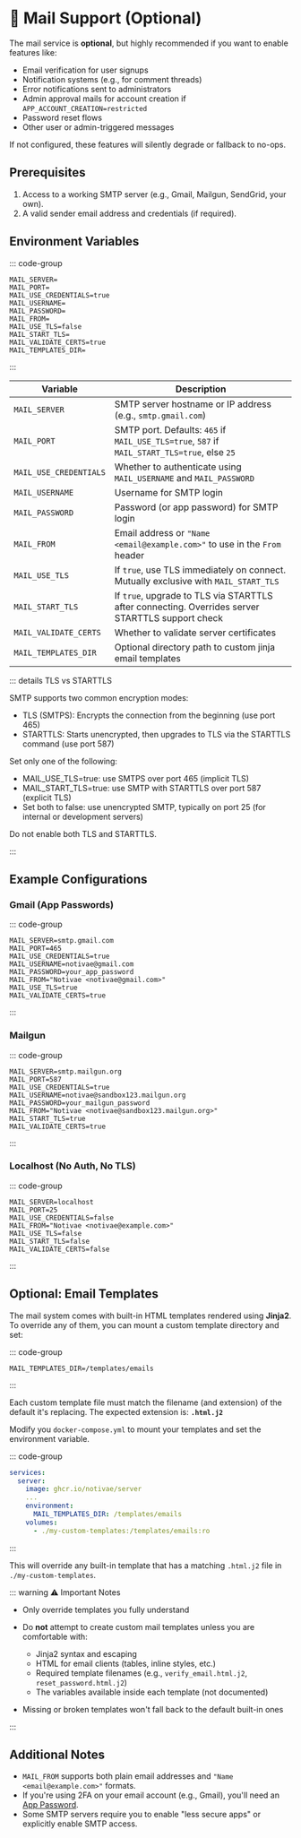 # 📧 Mail Support (Optional)

The mail service is **optional**, but highly recommended if you want to enable features like:

- Email verification for user signups
- Notification systems (e.g., for comment threads)
- Error notifications sent to administrators
- Admin approval mails for account creation if `APP_ACCOUNT_CREATION=restricted`
- Password reset flows
- Other user or admin-triggered messages

If not configured, these features will silently degrade or fallback to no-ops.

## Prerequisites

1. Access to a working SMTP server (e.g., Gmail, Mailgun, SendGrid, your own).
2. A valid sender email address and credentials (if required).

## Environment Variables

::: code-group
```dotenv [.env]
MAIL_SERVER=
MAIL_PORT=
MAIL_USE_CREDENTIALS=true
MAIL_USERNAME=
MAIL_PASSWORD=
MAIL_FROM=
MAIL_USE_TLS=false
MAIL_START_TLS=
MAIL_VALIDATE_CERTS=true
MAIL_TEMPLATES_DIR=
```
:::

| Variable               | Description                                                                                      |
|------------------------|--------------------------------------------------------------------------------------------------|
| `MAIL_SERVER`          | SMTP server hostname or IP address (e.g., `smtp.gmail.com`)                                      |
| `MAIL_PORT`            | SMTP port. Defaults: `465` if `MAIL_USE_TLS=true`, `587` if `MAIL_START_TLS=true`, else `25`     |
| `MAIL_USE_CREDENTIALS` | Whether to authenticate using `MAIL_USERNAME` and `MAIL_PASSWORD`                                |
| `MAIL_USERNAME`        | Username for SMTP login                                                                          |
| `MAIL_PASSWORD`        | Password (or app password) for SMTP login                                                        |
| `MAIL_FROM`            | Email address or `"Name <email@example.com>"` to use in the `From` header                        |
| `MAIL_USE_TLS`         | If `true`, use TLS immediately on connect. Mutually exclusive with `MAIL_START_TLS`              |
| `MAIL_START_TLS`       | If `true`, upgrade to TLS via STARTTLS after connecting. Overrides server STARTTLS support check |
| `MAIL_VALIDATE_CERTS`  | Whether to validate server certificates                                                          |
| `MAIL_TEMPLATES_DIR`   | Optional directory path to custom jinja email templates                                          |

::: details TLS vs STARTTLS

SMTP supports two common encryption modes:
- TLS (SMTPS): Encrypts the connection from the beginning (use port 465)
- STARTTLS: Starts unencrypted, then upgrades to TLS via the STARTTLS command (use port 587)

Set only one of the following:
- MAIL_USE_TLS=true: use SMTPS over port 465 (implicit TLS)
- MAIL_START_TLS=true: use SMTP with STARTTLS over port 587 (explicit TLS)
- Set both to false: use unencrypted SMTP, typically on port 25 (for internal or development servers)

Do not enable both TLS and STARTTLS.

:::

## Example Configurations

### Gmail (App Passwords)

::: code-group
```dotenv [.env]
MAIL_SERVER=smtp.gmail.com
MAIL_PORT=465
MAIL_USE_CREDENTIALS=true
MAIL_USERNAME=notivae@gmail.com
MAIL_PASSWORD=your_app_password
MAIL_FROM="Notivae <notivae@gmail.com>"
MAIL_USE_TLS=true
MAIL_VALIDATE_CERTS=true
```
:::

### Mailgun

::: code-group
```dotenv [.env]
MAIL_SERVER=smtp.mailgun.org
MAIL_PORT=587
MAIL_USE_CREDENTIALS=true
MAIL_USERNAME=notivae@sandbox123.mailgun.org
MAIL_PASSWORD=your_mailgun_password
MAIL_FROM="Notivae <notivae@sandbox123.mailgun.org>"
MAIL_START_TLS=true
MAIL_VALIDATE_CERTS=true
```
:::

### Localhost (No Auth, No TLS)

::: code-group
```dotenv [.env]
MAIL_SERVER=localhost
MAIL_PORT=25
MAIL_USE_CREDENTIALS=false
MAIL_FROM="Notivae <notivae@example.com>"
MAIL_USE_TLS=false
MAIL_START_TLS=false
MAIL_VALIDATE_CERTS=false
```
:::

## Optional: Email Templates

The mail system comes with built-in HTML templates rendered using **Jinja2**.  
To override any of them, you can mount a custom template directory and set:

::: code-group
```dotenv [.env]
MAIL_TEMPLATES_DIR=/templates/emails
```
:::

Each custom template file must match the filename (and extension) of the default it's replacing.
The expected extension is: **`.html.j2`**

Modify you `docker-compose.yml` to mount your templates and set the environment variable.

::: code-group
```yaml [docker-compose.yml]
services:
  server:
    image: ghcr.io/notivae/server
    ...
    environment:
      MAIL_TEMPLATES_DIR: /templates/emails
    volumes:
      - ./my-custom-templates:/templates/emails:ro
```
:::

This will override any built-in template that has a matching `.html.j2` file in `./my-custom-templates`.

::: warning ⚠️ Important Notes 

* Only override templates you fully understand
* Do **not** attempt to create custom mail templates unless you are comfortable with:

  * Jinja2 syntax and escaping
  * HTML for email clients (tables, inline styles, etc.)
  * Required template filenames (e.g., `verify_email.html.j2`, `reset_password.html.j2`)
  * The variables available inside each template (not documented)
* Missing or broken templates won't fall back to the default built-in ones

:::

## Additional Notes

* `MAIL_FROM` supports both plain email addresses and `"Name <email@example.com>"` formats.
* If you're using 2FA on your email account (e.g., Gmail), you'll need an [App Password](https://support.google.com/accounts/answer/185833).
* Some SMTP servers require you to enable "less secure apps" or explicitly enable SMTP access.
